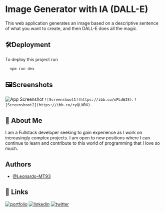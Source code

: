 
# Image Generator with IA (DALL-E)

This web application generates an image based on a descriptive sentence of what you want to create, and then DALL-E does all the magic.



## 🛠Deployment

To deploy this project run

```bash
  npm run dev
```


## 🖼Screenshots

![App Screenshot](https://via.placeholder.com/468x300?text=App+Screenshot+Here)
`![Screenshoot1](https://ibb.co/nPLdWJS)`.
`![Screenshoot2](https://ibb.co/ryQLNRX)`.
## 🚀 About Me
I am a Fullstack developer seeking to gain experience as I work on increasingly complex projects. I am open to new positions where I can continue to learn and contribute to this world of programming that I love so much.
## Authors

- [@Leonardo-MT93](https://github.com/Leonardo-MT93)


## 🔗 Links
[![portfolio](https://img.shields.io/badge/my_portfolio-000?style=for-the-badge&logo=ko-fi&logoColor=white)](https://katherineoelsner.com/)
[![linkedin](https://img.shields.io/badge/linkedin-0A66C2?style=for-the-badge&logo=linkedin&logoColor=white)](https://www.linkedin.com/)
[![twitter](https://img.shields.io/badge/twitter-1DA1F2?style=for-the-badge&logo=twitter&logoColor=white)](https://twitter.com/)

